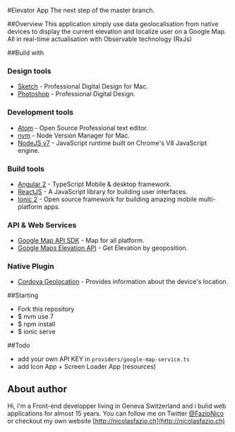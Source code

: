 #Elevator App
The next step of the master branch.

##Overview
  This application simply use data geolocalisation from native devices to display the current elevation and localize user on a Google Map. All in real-time actualisation with Observable technology (RxJs)

##Build with

### Design tools
  * [Sketch](https://www.sketchapp.com) - Professional Digital Design for Mac.
  * [Photoshop](http://www.adobe.com/ch_fr/products/photoshop.html) - Professional Digital Design.

### Development tools
  * [Atom](https://www.sketchapp.com) - Open Source Professional text editor.
  * [nvm](https://github.com/creationix/nvm) - Node Version Manager for Mac.
  * [NodeJS v7](https://nodejs.org) - JavaScript runtime built on Chrome's V8 JavaScript engine.

### Build tools
  * [Angular 2](https://angular.io/) - TypeScript Mobile & desktop framework.
  * [ReactJS](https://facebook.github.io/react/) - A JavaScript library for building user interfaces.
  * [Ionic 2](http://ionicframework.com/) - Open source framework for building amazing mobile multi-platform apps.

### API & Web Services
  * [Google Map API SDK](https://developers.google.com/maps/?hl=fr) -  Map for all platform.
  * [Google Maps Elevation API](https://developers.google.com/maps/documentation/elevation/intro?hl=fr) -  Get Elevation by geoposition.

### Native Plugin
  * [Cordova Geolocation](https://github.com/apache/cordova-plugin-geolocation) -  Provides information about the device's location.

##Starting
  * Fork this repository
  * $ nvm use 7
  * $ npm install
  * $ ionic serve

##Todo
  * add your own API KEY in `providers/google-map-service.ts`
  * add Icon App + Screen Loader App (resources)

## About author
  Hi, i'm a Front-end developper living in Geneva Switzerland and i bulid web applications for almost 15 years.
  You can follow me on Twitter [@FazioNico](https://twitter.com/FazioNico) or checkout my own website [http://nicolasfazio.ch](http://nicolasfazio.ch)
